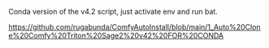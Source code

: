 Conda version of the v4.2 script, just activate env and run bat. 

https://github.com/rugabunda/ComfyAutoInstall/blob/main/1_Auto%20Clone%20Comfy%20Triton%20Sage2%20v42%20FOR%20CONDA
